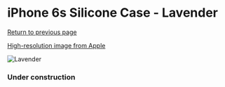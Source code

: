 # iPhone 6s Silicone Case - Lavender

[Return to previous page](/iphone_6)

[High-resolution image from Apple](https://store.storeimages.cdn-apple.com/8756/as-images.apple.com/is/MLCV2?wid=4500&hei=4500&fmt=png)

<div style="width: 384px"><img src="/everypreview/MLCV2.png" alt="Lavender"></div>

### Under construction
